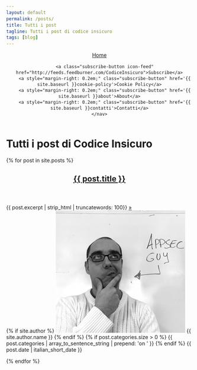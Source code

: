 ```yaml
---
layout: default
permalink: /posts/
title: Tutti i post
tagline: Tutti i post di codice insicuro
tags: [blog]
---
```


<header class="main-header post-head {% if page.image.feature %}" style="background-image: url(/assets/images/{{ page.image.feature }}) {%else%}no-cover{% endif %}">
    <nav class="main-nav {% if page.image.feature %} overlay {% endif %} clearfix">
        <a class="back-button icon-arrow-left" href="{{ site.baseurl }}">Home</a>

        <a class="subscribe-button icon-feed" href="http://feeds.feedburner.com/CodiceInsicuro">Subscribe</a>
        <a style="margin-right: 0.2em;" class="subscribe-button" href='{{ site.baseurl }}cookie-policy'>Cookie Policy</a>
        <a style="margin-right: 0.2em;" class="subscribe-button" href='{{ site.baseurl }}about'>About</a>
        <a style="margin-right: 0.2em;" class="subscribe-button" href='{{ site.baseurl }}contatti'>Contatti</a>
    </nav>
</header>

<main class="content" role="main">

  <h1 class="post">Tutti i post di Codice Insicuro</h1>

{% for post in site.posts %}
  <article class="post">
        <header class="post-header">
            <h2 class="post-title"><a href="{{ post.url }}">{{ post.title }}</a></h2>
        </header>
        <section class="post-excerpt">
            {{ post.excerpt | strip_html | truncatewords: 100}} <a class="read-more" href="{{ post.url }}">&raquo;</a>
        </section>
        <footer class="post-meta">
            {% if site.author %}
                <img class="author-thumb" src="/assets/images/profile.png" alt="Author's profile picture" nopin="nopin" />
                {{ site.author.name }}
            {% endif %}
            {% if post.categories.size > 0 %} 
                {{ post.categories | array_to_sentence_string | prepend: 'on ' }} 
            {% endif %}
            <time class="post-date" datetime="{{ post.date | date:"%d-%m-%Y" }}">
                {{ post.date | italian_short_date }}
            </time> 
        </footer>
    </article>

{% endfor %}
</main>
